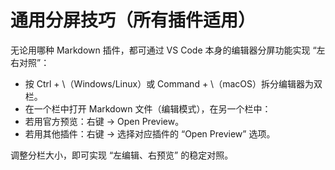 # 通用分屏技巧（所有插件适用）

无论用哪种 Markdown 插件，都可通过 VS Code 本身的编辑器分屏功能实现 “左右对照”：

- 按 Ctrl + \（Windows/Linux）或 Command + \（macOS）拆分编辑器为双栏。
- 在一个栏中打开 Markdown 文件（编辑模式），在另一个栏中：
- 若用官方预览：右键 → Open Preview。
- 若用其他插件：右键 → 选择对应插件的 “Open Preview” 选项。
  
调整分栏大小，即可实现 “左编辑、右预览” 的稳定对照。
